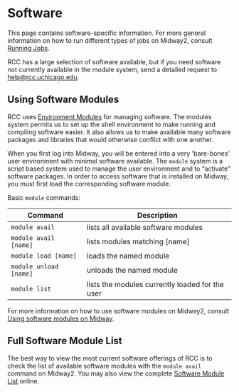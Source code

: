 # Software

This page contains software-specific information.  For more general
information on how to run different types of jobs on Midway2, consult
[Running Jobs](/midway23/midway_jobs_overview).

RCC has a large selection of software available, but if you need
software not currently available in the module system, send a detailed
request to [help@rcc.uchicago.edu](mailto:help@rcc.uchicago.edu).

## Using Software Modules

RCC uses [Environment Modules](http://modules.sourceforge.net) for
managing software. The modules system permits us to set up the shell
environment to make running and compiling software easier. It also
allows us to make available many software packages and libraries that
would otherwise conflict with one another.

When you first log into Midway, you will be entered into a very
'bare-bones' user environment with minimal software available.  The
`module` system is a script based system used to manage the user
environment and to “activate” software packages.  In order to access
software that is installed on Midway, you must first load the
corresponding software module.

Basic `module` commands:

| Command  | Description | 
| --------- | --------- | 
| `module avail`          |   lists all available software modules            |    
| `module avail [name]`   |   lists modules matching [name]                   |
| `module load [name]`    |   loads the named module                          |
| `module unload [name]`  |   unloads the named module                        |
| `module list`           |   lists the modules currently loaded for the user |

For more information on how to use software modules on Midway2, consult [Using software modules on Midway](../tutorials/intro-to-software-modules/index.md#intro-to-software-modules).

## Full Software Module List

The best way to view the most current software offerings of RCC is to check the list of available software modules with the `module avail` command on Midway2.  You may also view the complete [Software Module List](modules/index.md#modules) online.
